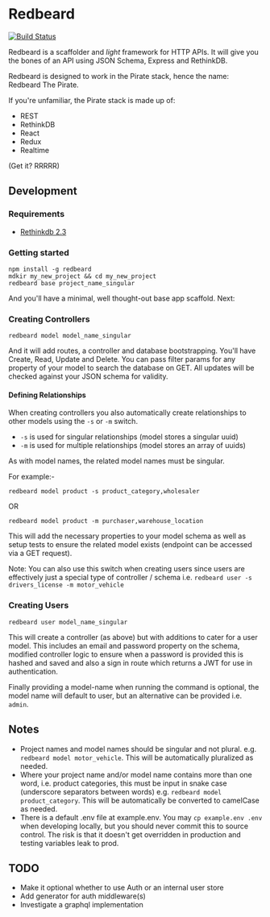# Redbeard
[![Build Status](https://travis-ci.org/Prismatik/redbeard.svg)](https://travis-ci.org/Prismatik/redbeard)

Redbeard is a scaffolder and _light_ framework for HTTP APIs. It will give you
the bones of an API using JSON Schema, Express and RethinkDB.

Redbeard is designed to work in the Pirate stack, hence the name: Redbeard The Pirate.

If you're unfamiliar, the Pirate stack is made up of:

* REST
* RethinkDB
* React
* Redux
* Realtime

(Get it? RRRRR)

## Development

### Requirements

- [Rethinkdb 2.3](https://rethinkdb.com/docs/install)

### Getting started

```
npm install -g redbeard
mdkir my_new_project && cd my_new_project
redbeard base project_name_singular
```

And you'll have a minimal, well thought-out base app scaffold. Next:

### Creating Controllers

```
redbeard model model_name_singular
```
And it will add routes, a controller and database bootstrapping. You'll have
Create, Read, Update and Delete. You can pass filter params for any property
of your model to search the database on GET. All updates will be checked
against your JSON schema for validity.

#### Defining Relationships

When creating controllers you also automatically create relationships to other
models using the `-s` or `-m` switch.

* `-s` is used for singular relationships (model stores a singular uuid)
* `-m` is used for multiple relationships (model stores an array of uuids)

As with model names, the related model names must be singular.

For example:-

```
redbeard model product -s product_category,wholesaler
```
OR
```
redbeard model product -m purchaser,warehouse_location
```

This will add the necessary properties to your model schema as well as setup
tests to ensure the related model exists (endpoint can be accessed via a GET
request).

Note: You can also use this switch when creating users since users are
effectively just a special type of controller / schema i.e.
`redbeard user -s drivers_license -m motor_vehicle`

### Creating Users

```
redbeard user model_name_singular
```

This will create a controller (as above) but with additions to cater for a
user model. This includes an email and password property on the schema,
modified controller logic to ensure when a password is provided this is
hashed and saved and also a sign in route which returns a JWT for use in
authentication.

Finally providing a model-name when running the command is optional, the model
name will default to user, but an alternative can be provided i.e. `admin`.

## Notes

* Project names and model names should be singular and not plural. e.g. `redbeard model motor_vehicle`. This will be automatically pluralized as needed.
* Where your project name and/or model name contains more than one word, i.e. product categories, this must be input in snake case (underscore separators between words) e.g. `redbeard model product_category`. This will be automatically be converted to camelCase as needed.
* There is a default .env file at example.env. You may `cp example.env .env`
when developing locally, but you should never commit this to source control.
The risk is that it doesn't get overridden in production and testing
variables leak to prod.

## TODO

* Make it optional whether to use Auth or an internal user store
* Add generator for auth middleware(s)
* Investigate a graphql implementation

